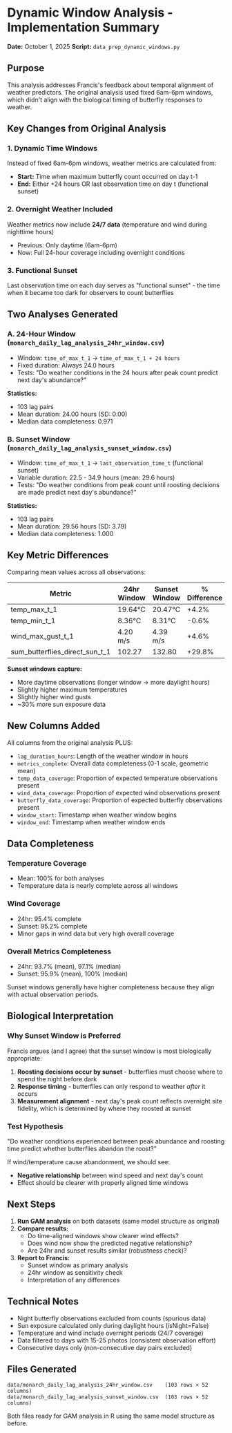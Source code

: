 # Dynamic Window Analysis - Implementation Summary

**Date:** October 1, 2025
**Script:** `data_prep_dynamic_windows.py`

## Purpose

This analysis addresses Francis's feedback about temporal alignment of weather predictors. The original analysis used fixed 6am-6pm windows, which didn't align with the biological timing of butterfly responses to weather.

## Key Changes from Original Analysis

### 1. **Dynamic Time Windows**
Instead of fixed 6am-6pm windows, weather metrics are calculated from:
- **Start:** Time when maximum butterfly count occurred on day t-1
- **End:** Either +24 hours OR last observation time on day t (functional sunset)

### 2. **Overnight Weather Included**
Weather metrics now include **24/7 data** (temperature and wind during nighttime hours)
- Previous: Only daytime (6am-6pm)
- Now: Full 24-hour coverage including overnight conditions

### 3. **Functional Sunset**
Last observation time on each day serves as "functional sunset" - the time when it became too dark for observers to count butterflies

## Two Analyses Generated

### A. 24-Hour Window (`monarch_daily_lag_analysis_24hr_window.csv`)
- Window: `time_of_max_t_1` → `time_of_max_t_1 + 24 hours`
- Fixed duration: Always 24.0 hours
- Tests: "Do weather conditions in the 24 hours after peak count predict next day's abundance?"

**Statistics:**
- 103 lag pairs
- Mean duration: 24.00 hours (SD: 0.00)
- Median data completeness: 0.971

### B. Sunset Window (`monarch_daily_lag_analysis_sunset_window.csv`)
- Window: `time_of_max_t_1` → `last_observation_time_t` (functional sunset)
- Variable duration: 22.5 - 34.9 hours (mean: 29.6 hours)
- Tests: "Do weather conditions from peak count until roosting decisions are made predict next day's abundance?"

**Statistics:**
- 103 lag pairs
- Mean duration: 29.56 hours (SD: 3.79)
- Median data completeness: 1.000

## Key Metric Differences

Comparing mean values across all observations:

| Metric | 24hr Window | Sunset Window | % Difference |
|--------|-------------|---------------|--------------|
| temp_max_t_1 | 19.64°C | 20.47°C | +4.2% |
| temp_min_t_1 | 8.36°C | 8.31°C | -0.6% |
| wind_max_gust_t_1 | 4.20 m/s | 4.39 m/s | +4.6% |
| sum_butterflies_direct_sun_t_1 | 102.27 | 132.80 | +29.8% |

**Sunset windows capture:**
- More daytime observations (longer window → more daylight hours)
- Slightly higher maximum temperatures
- Slightly higher wind gusts
- ~30% more sun exposure data

## New Columns Added

All columns from the original analysis PLUS:

- `lag_duration_hours`: Length of the weather window in hours
- `metrics_complete`: Overall data completeness (0-1 scale, geometric mean)
- `temp_data_coverage`: Proportion of expected temperature observations present
- `wind_data_coverage`: Proportion of expected wind observations present
- `butterfly_data_coverage`: Proportion of expected butterfly observations present
- `window_start`: Timestamp when weather window begins
- `window_end`: Timestamp when weather window ends

## Data Completeness

### Temperature Coverage
- Mean: 100% for both analyses
- Temperature data is nearly complete across all windows

### Wind Coverage
- 24hr: 95.4% complete
- Sunset: 95.2% complete
- Minor gaps in wind data but very high overall coverage

### Overall Metrics Completeness
- 24hr: 93.7% (mean), 97.1% (median)
- Sunset: 95.9% (mean), 100% (median)

Sunset windows generally have higher completeness because they align with actual observation periods.

## Biological Interpretation

### Why Sunset Window is Preferred
Francis argues (and I agree) that the sunset window is most biologically appropriate:

1. **Roosting decisions occur by sunset** - butterflies must choose where to spend the night before dark
2. **Response timing** - butterflies can only respond to weather *after* it occurs
3. **Measurement alignment** - next day's peak count reflects overnight site fidelity, which is determined by where they roosted at sunset

### Test Hypothesis
"Do weather conditions experienced between peak abundance and roosting time predict whether butterflies abandon the roost?"

If wind/temperature cause abandonment, we should see:
- **Negative relationship** between wind speed and next day's count
- Effect should be clearer with properly aligned time windows

## Next Steps

1. **Run GAM analysis** on both datasets (same model structure as original)
2. **Compare results:**
   - Do time-aligned windows show clearer wind effects?
   - Does wind now show the predicted negative relationship?
   - Are 24hr and sunset results similar (robustness check)?
3. **Report to Francis:**
   - Sunset window as primary analysis
   - 24hr window as sensitivity check
   - Interpretation of any differences

## Technical Notes

- Night butterfly observations excluded from counts (spurious data)
- Sun exposure calculated only during daylight hours (isNight=False)
- Temperature and wind include overnight periods (24/7 coverage)
- Data filtered to days with 15-25 photos (consistent observation effort)
- Consecutive days only (non-consecutive day pairs excluded)

## Files Generated

```
data/monarch_daily_lag_analysis_24hr_window.csv    (103 rows × 52 columns)
data/monarch_daily_lag_analysis_sunset_window.csv  (103 rows × 52 columns)
```

Both files ready for GAM analysis in R using the same model structure as before.
